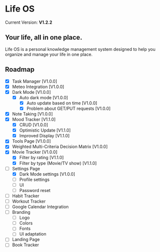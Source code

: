 # Life OS

Current Version: **V1.2.2**

## Your life, all in one place.

Life OS is a personal knowledge management system designed to help you organize and manage your life in one place.

## Roadmap

- [x] Task Manager [V1.0.0]
- [x] Meteo Integration [V1.0.0]
- [x] Dark Mode [V1.0.0]
    - [x] Auto dark mode [V1.0.0]
        - [x] Auto update based on time [V1.0.0]
        - [x] Problem about GET/PUT requests [V1.0.0]
- [x] Note Taking [V1.0.0]
- [x] Mood Tracker [V1.1.0]
    - [x] CRUD [V1.0.0]
    - [x] Optimistic Update [V1.1.0]
    - [x] Improved Display [V1.1.0]
- [x] Tools Page [V1.0.0]
- [x] Weighted Multi-Criteria Decision Matrix [V1.0.0]
- [x] Movie Tracker [V1.0.0]
    - [x] Filter by rating [V1.1.0]
    - [x] Filter by type (Movie/TV show) [V1.1.0]
- [ ] Settings Page
    - [x] Dark Mode settings [V1.0.0]
    - [ ] Profile settings
    - [ ] UI
    - [ ] Password reset
- [ ] Habit Tracker
- [ ] Workout Tracker
- [ ] Google Calendar Integration
- [ ] Branding
    - [ ] Logo
    - [ ] Colors
    - [ ] Fonts
    - [ ] UI adaptation
- [ ] Landing Page
- [ ] Book Tracker